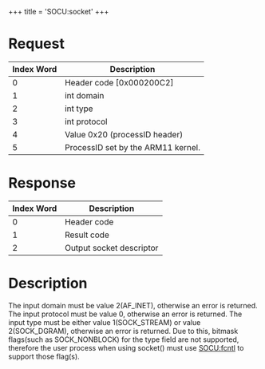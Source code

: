 +++
title = 'SOCU:socket'
+++

# Request

| Index Word | Description                        |
|------------|------------------------------------|
| 0          | Header code \[0x000200C2\]         |
| 1          | int domain                         |
| 2          | int type                           |
| 3          | int protocol                       |
| 4          | Value 0x20 (processID header)      |
| 5          | ProcessID set by the ARM11 kernel. |

# Response

| Index Word | Description              |
|------------|--------------------------|
| 0          | Header code              |
| 1          | Result code              |
| 2          | Output socket descriptor |

# Description

The input domain must be value 2(AF_INET), otherwise an error is
returned. The input protocol must be value 0, otherwise an error is
returned. The input type must be either value 1(SOCK_STREAM) or value
2(SOCK_DGRAM), otherwise an error is returned. Due to this, bitmask
flags(such as SOCK_NONBLOCK) for the type field are not supported,
therefore the user process when using socket() must use
[SOCU:fcntl](SOCU:fcntl "wikilink") to support those flag(s).